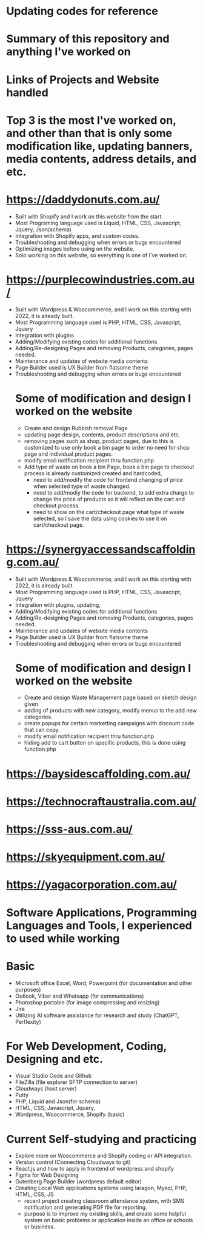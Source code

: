 # Updating codes for reference

# Summary of this repository and anything I've worked on

# Links of Projects and Website handled
# Top 3 is the most I've worked on, and other than that is only some modification like, updating banners, media contents, address details, and etc. 
# https://daddydonuts.com.au/
 - Built with Shopify and I work on this website from the start.
 - Most Programing language used is Liquid, HTML, CSS, Javascript, Jquery, Json(schema)
 - Integration with Shopify apps, and custom codes.
 - Troubleshooting and debugging when errors or bugs encountered
 - Optimizing images before using on the website.
 - Solo working on this website, so everything is one of I've worked on.

# https://purplecowindustries.com.au/
 - Built with Wordpress & Woocommerce, and I work on this starting with 2022, it is already built.
 - Most Programming language used is PHP, HTML, CSS, Javascript, Jquery
 - Integration with plugins
 - Adding/Modifying existing codes for additional functions
 - Adding/Re-designing Pages and removing Products, categories, pages needed.
 - Maintenance and updates of website media contents
 - Page Builder used is UX Builder from flatsome theme
 - Troubleshooting and debugging when errors or bugs encountered
   # Some of modification and design I worked on the website
   - Create and design Rubbish removal Page
   - updating page design, contents, product descriptions and etc.
   - removing pages such as shop, product pages, due to this is customized to use only book a bin page to order no need for shop page and individual product pages.
   - modify email notification recipient thru function.php
   - Add type of waste on book a bin Page, book a bin page to checkout process is already customized created and hardcoded,
     - need to add/modify the code for frontend changing of price when selected type of waste changed.
     - need to add/modiy the code for backend, to add extra charge to change the price of products so it will reflect on the cart and checkout process.
     - need to show on the cart/checkout page what type of waste selected, so I save the data using cookies to use it on cart/checkout page.

# https://synergyaccessandscaffolding.com.au/
 - Built with Wordpress & Woocommerce, and I work on this starting with 2022, it is already built.
 - Most Programming language used is PHP, HTML, CSS, Javascript, Jquery
 - Integration with plugins, updating,
 - Adding/Modifying existing codes for additional functions
 - Adding/Re-designing Pages and removing Products, categories, pages needed.
 - Maintenance and updates of website media contents
 - Page Builder used is UX Builder from flatsome theme
 - Troubleshooting and debugging when errors or bugs encountered
   # Some of modification and design I worked on the website
   - Create and design Waste Management page based on sketch design given
   - adding of products with new category, modify menus to the add new categories.
   - create popups for certain marketting campaigns with discount code that can copy.
   - modify email notification recipient thru function.php
   - hiding add to cart button on specific products, this is done using function.php

# https://baysidescaffolding.com.au/
# https://technocraftaustralia.com.au/
# https://sss-aus.com.au/
# https://skyequipment.com.au/
# https://yagacorporation.com.au/


# Software Applications, Programming Languages and Tools, I experienced to used while working
  # Basic
  - Microsoft office Excel, Word, Powerpoint (for documentation and other purposes)
  - Outlook, Viber and Whatsapp (for communications)
  - Photoshop portable (for image compressing and resizing)
  - Jira
  - Utilizing AI software assistance for research and study (ChatGPT, Perflexity)
  # For Web Development, Coding, Designing and etc.
  - Visual Studio Code and Github 
  - FileZilla (file explorer SFTP connection to server)
  - Cloudways (host server)
  - Putty
  - PHP, Liquid and Json(for schema)
  - HTML, CSS, Javascript, Jquery,
  - Wordpress, Woocommerce, Shopify (basic)
  # Current Self-studying and practicing
  - Explore more on Woocommerce and Shopify coding or API integration.
  - Version control (Connecting Cloudways to git)
  - React.js and how to apply in frontend of wordpress and shopify
  - Figma for Web Designing
  - Gutenberg Page Builder (wordpress default editor)
  - Creating Local Web applications systems using laragon, Mysql, PHP, HTML, CSS, JS
    - recent project creating classroom attendance system, with SMS notification and generating PDF file for reporting.
    - purpose is to improve my existing skills, and create some helpful system on basic problems or application inside an office or schools or business.
